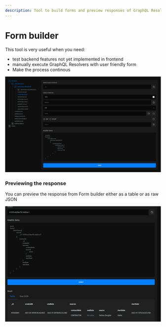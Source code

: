 ```yaml
---
description: Tool to build forms and preview responses of GraphQL Resolvers
---
```


# Form builder

This tool is very useful when you need:

* test backend features not yet implemented in frontend
* manually execute GraphQL Resolvers with user friendly form&#x20;
* Make the process continous

![](<../../.gitbook/assets/image (13) (1).png>)

### Previewing the response

You can preview the response from Form builder either as a table or as raw JSON

![](<../../.gitbook/assets/image (6) (1).png>)
